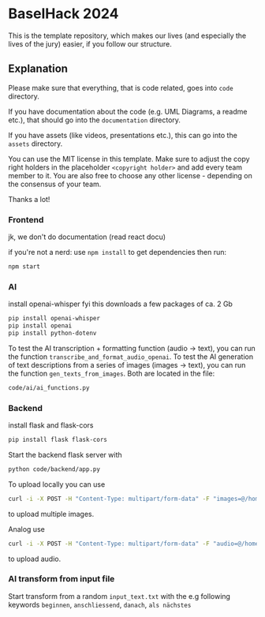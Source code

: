 # BaselHack 2024

This is the template repository, which makes our lives (and especially the lives of the jury) easier,
if you follow our structure.

## Explanation

Please make sure that everything, that is code related, goes into `code` directory.

If you have documentation about the code (e.g. UML Diagrams, a readme etc.), that should go into the `documentation` directory.

If you have assets (like videos, presentations etc.), this can go into the `assets` directory.

You can use the MIT license in this template. Make sure to adjust the copy right holders in the placeholder `<copyright holder>` and add every team member to it.
You are also free to choose any other license - depending on the consensus of your team.

Thanks a lot!

### Frontend

jk, we don't do documentation (read react docu)

if you're not a nerd:
use `npm install` to get dependencies
then run:
```sh
npm start
```

### AI
install openai-whisper
fyi this downloads a few packages of ca. 2 Gb
```sh
pip install openai-whisper
pip install openai
pip install python-dotenv
```
To test the AI transcription + formatting function (audio -> text), you can run the function ```transcribe_and_format_audio_openai```.
To test the AI generation of text descriptions from a series of images (images -> text), you can run the function ```gen_texts_from_images```.
Both are located in the file:
```sh
code/ai/ai_functions.py
```

### Backend

install flask and flask-cors
```sh
pip install flask flask-cors
```

Start the backend flask server with 
```sh
python code/backend/app.py
```

To upload locally you can use 
```sh 
curl -i -X POST -H "Content-Type: multipart/form-data" -F "images=@/home/user/Pictures/pepe.jpg" -F "images=@/home/user/Pictures/hands.jpg" http://127.0.0.1:5000/upload/images
``` 
to upload multiple images.

Analog use  
```sh 
curl -i -X POST -H "Content-Type: multipart/form-data" -F "audio=@/home/user/Music/never_gonna_give_you_up.mp3" http://127.0.0.1:5000/upload/audio
``` 
to upload audio.

### AI transform from input file

Start transform from a random ```input_text.txt``` with the e.g following keywords ```beginnen```, ```anschliessend```, ```danach```, ```als nächstes```